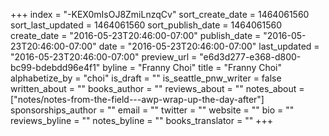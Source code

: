 +++
index = "-KEX0mIsOJ8ZmiLnzqCv"
sort_create_date = 1464061560
sort_last_updated = 1464061560
sort_publish_date = 1464061560
create_date = "2016-05-23T20:46:00-07:00"
publish_date = "2016-05-23T20:46:00-07:00"
date = "2016-05-23T20:46:00-07:00"
last_updated = "2016-05-23T20:46:00-07:00"
preview_url = "e6d3d277-e368-d800-bc99-bdebdd96e4f1"
byline = "Franny Choi"
title = "Franny Choi"
alphabetize_by = "choi"
is_draft = ""
is_seattle_pnw_writer = false
written_about = ""
books_author = ""
reviews_about = ""
notes_about = ["notes/notes-from-the-field---awp-wrap-up-the-day-after"]
sponsorships_author = ""
email = ""
twitter = ""
website = ""
bio = ""
reviews_byline = ""
notes_byline = ""
books_translator = ""
+++
